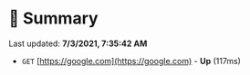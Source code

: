 # 📖 Summary
Last updated: **7/3/2021, 7:35:42 AM**

- `GET` [https://google.com](https://google.com) - **Up** (117ms)
